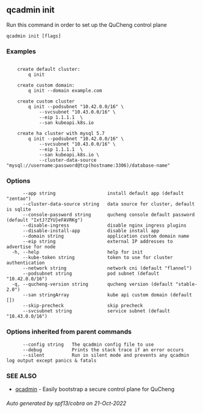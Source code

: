 ## qcadmin init

Run this command in order to set up the QuCheng control plane

```
qcadmin init [flags]
```

### Examples

```

	create default cluster:
		q init

	create custom domain:
		q init --domain example.com

	create custom cluster
		q init --podsubnet "10.42.0.0/16" \
 			--svcsubnet "10.43.0.0/16" \
			--eip 1.1.1.1  \
			--san kubeapi.k8s.io

	create ha cluster with mysql 5.7
		q init --podsubnet "10.42.0.0/16" \
			--svcsubnet "10.43.0.0/16" \
			--eip 1.1.1.1  \
			--san kubeapi.k8s.io \
			--cluster-data-source "mysql://username:password@tcp(hostname:3306)/database-name"

```

### Options

```
      --app string                   install default app (default "zentao")
      --cluster-data-source string   data source for cluster, default is sqlite
      --console-password string      qucheng console default password (default "IxtJ?ZYU}eFAVRKg")
      --disable-ingress              disable nginx ingress plugins
      --disable-install-app          disable install app
      --domain string                application custom domain name
      --eip string                   external IP addresses to advertise for node
  -h, --help                         help for init
      --kube-token string            token to use for cluster authentication
      --network string               network cni (default "flannel")
      --podsubnet string             pod subnet (default "10.42.0.0/16")
  -q, --qucheng-version string       qucheng version (default "stable-2.0")
      --san stringArray              kube api custom domain (default [])
      --skip-precheck                skip precheck
      --svcsubnet string             service subnet (default "10.43.0.0/16")
```

### Options inherited from parent commands

```
      --config string   The qcadmin config file to use
      --debug           Prints the stack trace if an error occurs
      --silent          Run in silent mode and prevents any qcadmin log output except panics & fatals
```

### SEE ALSO

* [qcadmin](qcadmin.md)	 - Easily bootstrap a secure control plane for QuCheng

###### Auto generated by spf13/cobra on 21-Oct-2022
